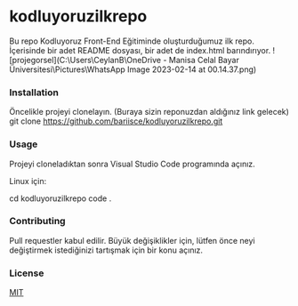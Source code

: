 # kodluyoruzilkrepo
Bu repo Kodluyoruz Front-End Eğitiminde oluşturduğumuz ilk repo. İçerisinde bir adet README dosyası, bir adet de index.html barındırıyor.
![projegorsel](C:\Users\CeylanB\OneDrive - Manisa Celal Bayar Üniversitesi\Pictures\WhatsApp Image 2023-02-14 at 00.14.37.png)
### Installation
Öncelikle projeyi clonelayın. (Buraya sizin reponuzdan aldığınız link gelecek)
    git clone https://github.com/bariisce/kodluyoruzilkrepo.git
### Usage
Projeyi cloneladıktan sonra Visual Studio Code programında açınız.

Linux için:

cd kodluyoruzilkrepo
code .

### Contributing
Pull requestler kabul edilir. Büyük değişiklikler için, lütfen önce neyi değiştirmek istediğinizi tartışmak için bir konu açınız.

### License
[MIT](https://choosealicense.com/licenses/mit/)


